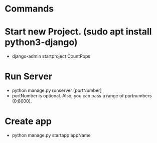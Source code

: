 # Commands

# Start new Project. (sudo apt install python3-django)
* django-admin startproject CountPops

# Run Server
* python manage.py runserver [portNumber]
* portNumber is optional. Also, you can pass a range of portnumbers (0:8000).

# Create app
* python manage.py startapp appName